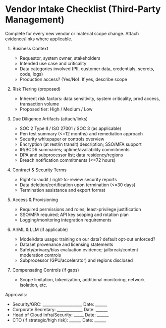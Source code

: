 # Vendor Intake Checklist (Third-Party Management)

Complete for every new vendor or material scope change. Attach evidence/links where applicable.

1. Business Context
   - Requestor, system owner, stakeholders
   - Intended use case and criticality
   - Data categories involved (PII, customer data, credentials, secrets, code, logs)
   - Production access? (Yes/No). If yes, describe scope

2. Risk Tiering (proposed)
   - Inherent risk factors: data sensitivity, system criticality, prod access, transaction volume
   - Proposed tier: High / Medium / Low

3. Due Diligence Artifacts (attach/links)
   - SOC 2 Type II / ISO 27001 / SOC 3 (as applicable)
   - Pen test summary (<=12 months) and remediation approach
   - Security whitepaper or controls overview
   - Encryption (at rest/in transit) description; SSO/MFA support
   - IR/BCDR summaries; uptime/availability commitments
   - DPA and subprocessor list; data residency/regions
   - Breach notification commitments (<=72 hours)

4. Contract & Security Terms
   - Right-to-audit / right-to-review security reports
   - Data deletion/certification upon termination (<=30 days)
   - Termination assistance and export format

5. Access & Provisioning
   - Required permissions and roles; least-privilege justification
   - SSO/MFA required; API key scoping and rotation plan
   - Logging/monitoring integration requirements

6. AI/ML & LLM (if applicable)
   - Model/data usage: training on our data? default opt-out enforced?
   - Dataset provenance and licensing statements
   - Safety/privacy/bias evaluation evidence; jailbreak/content moderation controls
   - Subprocessor (GPU/accelerator) and regions disclosed

7. Compensating Controls (if gaps)
   - Scope limitation, tokenization, additional monitoring, network isolation, etc.

Approvals:
- Security/GRC: ____________________  Date: ______
- Corporate Secretary: _____________  Date: ______
- Head of Cloud Infra/Security: _____  Date: ______
- CTO (if strategic/high risk): ______  Date: ______


